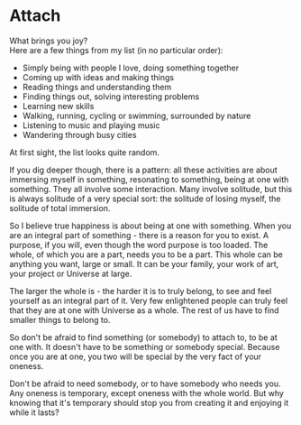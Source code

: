 # Attach

What brings you joy?  
Here are a few things from my list (in no particular order):
* Simply being with people I love, doing something together
* Coming up with ideas and making things
* Reading things and understanding them
* Finding things out, solving interesting problems
* Learning new skills
* Walking, running, cycling or swimming, surrounded by nature
* Listening to music and playing music
* Wandering through busy cities

At first sight, the list looks quite random. 

If you dig deeper though, there is a pattern: all these activities are about immersing myself in something, resonating to something, being at one with something. They all involve some interaction. Many involve solitude, but this is always solitude of a very special sort: the solitude of losing myself, the solitude of total immersion.

So I believe true happiness is about being at one with something. When you are an integral part of something - there is a reason for you to exist. A purpose, if you will, even though the word purpose is too loaded. The whole, of which you are a part, needs you to be a part. This whole can be anything you want, large or small. It can be your family, your work of art, your project or Universe at large.

The larger the whole is - the harder it is to truly belong, to see and feel yourself as an integral part of it. Very few enlightened people can truly feel that they are at one with Universe as a whole. The rest of us have to find smaller things to belong to.

So don't be afraid to find something (or somebody) to attach to, to be at one with. It doesn't have to be something or somebody special. Because once you are at one, you two will be special by the very fact of your oneness.

Don't be afraid to need somebody, or to have somebody who needs you. Any oneness is temporary, except oneness with the whole world. But why knowing that it's temporary should stop you from creating it and enjoying it while it lasts?
